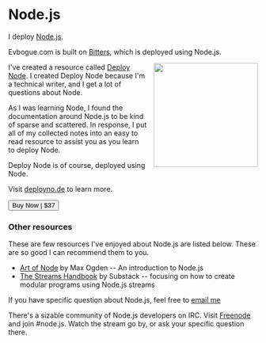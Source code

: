 Node.js
=======

I deploy [Node.js](http://nodejs.org).

Evbogue.com is built on [Bitters](http://bitters.evbogue.com/), which is deployed using Node.js.

<a href="http://deployno.de"><img src="/images/deploy.jpg" width="210px" class="profile" style="float: right; margin-left: 1em;"></a>

I've created a resource called [Deploy Node](http://deployno.de). I created Deploy Node because I'm a technical writer, and I get a lot of questions about Node. 

As I was learning Node, I found the documentation around Node.js to be kind of sparse and scattered. In response, I put all of my collected notes into an easy to read resource to assist you as you learn to deploy Node.

Deploy Node is of course, deployed using Node.

Visit [deployno.de](http://deployno.de) to learn more.

<a href="http://evbogue.fetchapp.com/sell/sfasaixe/ppc"><button class="button">Buy Now | $37</button></a>

### Other resources

These are few resources I've enjoyed about Node.js are listed below. These are so good I can recommend them to you.

+ [Art of Node](https://github.com/maxogden/art-of-node) by Max Ogden -- An introduction to Node.js
+ [The Streams Handbook](https://github.com/substack/stream-handbook) by Substack -- focusing on how to create modular programs using Node.js streams

If you have specific question about Node.js, feel free to [email me](mailto:ev@evbogue.com)

There's a sizable community of Node.js developers on IRC. Visit [Freenode](irc://irc.freenode.net) and join #node.js. Watch the stream go by, or ask your specific question there.



